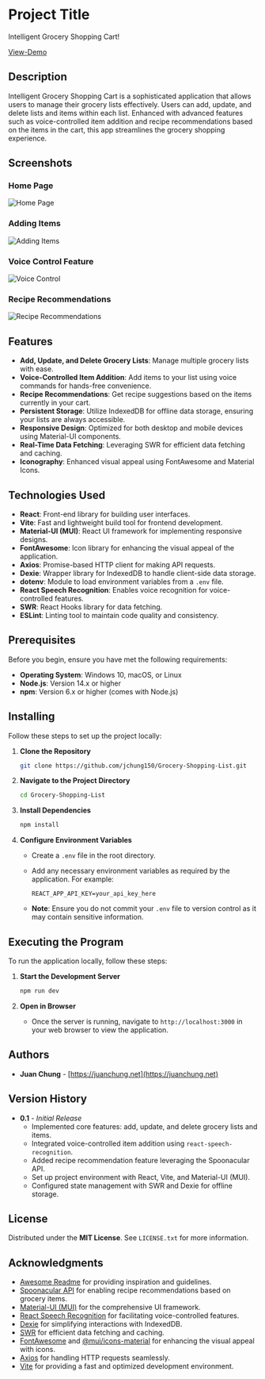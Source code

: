 # Project Title

Intelligent Grocery Shopping Cart!

[View-Demo](https://juanchung.net)

## Description

Intelligent Grocery Shopping Cart is a sophisticated application that allows users to manage their grocery lists effectively. Users can add, update, and delete lists and items within each list. Enhanced with advanced features such as voice-controlled item addition and recipe recommendations based on the items in the cart, this app streamlines the grocery shopping experience.

## Screenshots

### Home Page

![Home Page](path_to_your_image/home-page.png)

### Adding Items

![Adding Items](path_to_your_image/adding-items.png)

### Voice Control Feature

![Voice Control](path_to_your_image/voice-control.png)

### Recipe Recommendations

![Recipe Recommendations](path_to_your_image/recipe-recommendations.png)

## Features

- **Add, Update, and Delete Grocery Lists**: Manage multiple grocery lists with ease.
- **Voice-Controlled Item Addition**: Add items to your list using voice commands for hands-free convenience.
- **Recipe Recommendations**: Get recipe suggestions based on the items currently in your cart.
- **Persistent Storage**: Utilize IndexedDB for offline data storage, ensuring your lists are always accessible.
- **Responsive Design**: Optimized for both desktop and mobile devices using Material-UI components.
- **Real-Time Data Fetching**: Leveraging SWR for efficient data fetching and caching.
- **Iconography**: Enhanced visual appeal using FontAwesome and Material Icons.

## Technologies Used

- **React**: Front-end library for building user interfaces.
- **Vite**: Fast and lightweight build tool for frontend development.
- **Material-UI (MUI)**: React UI framework for implementing responsive designs.
- **FontAwesome**: Icon library for enhancing the visual appeal of the application.
- **Axios**: Promise-based HTTP client for making API requests.
- **Dexie**: Wrapper library for IndexedDB to handle client-side data storage.
- **dotenv**: Module to load environment variables from a `.env` file.
- **React Speech Recognition**: Enables voice recognition for voice-controlled features.
- **SWR**: React Hooks library for data fetching.
- **ESLint**: Linting tool to maintain code quality and consistency.

## Prerequisites

Before you begin, ensure you have met the following requirements:

- **Operating System**: Windows 10, macOS, or Linux
- **Node.js**: Version 14.x or higher
- **npm**: Version 6.x or higher (comes with Node.js)

## Installing

Follow these steps to set up the project locally:

1. **Clone the Repository**

   ```bash
   git clone https://github.com/jchung150/Grocery-Shopping-List.git
   ```

2. **Navigate to the Project Directory**

   ```bash
   cd Grocery-Shopping-List
   ```

3. **Install Dependencies**

   ```bash
   npm install
   ```

4. **Configure Environment Variables**

   - Create a `.env` file in the root directory.
   - Add any necessary environment variables as required by the application. For example:

     ```
     REACT_APP_API_KEY=your_api_key_here
     ```

   - **Note**: Ensure you do not commit your `.env` file to version control as it may contain sensitive information.

## Executing the Program

To run the application locally, follow these steps:

1. **Start the Development Server**

   ```bash
   npm run dev
   ```

2. **Open in Browser**

   - Once the server is running, navigate to `http://localhost:3000` in your web browser to view the application.

## Authors

- **Juan Chung** - [https://juanchung.net](https://juanchung.net)

## Version History

- **0.1** - _Initial Release_
  - Implemented core features: add, update, and delete grocery lists and items.
  - Integrated voice-controlled item addition using `react-speech-recognition`.
  - Added recipe recommendation feature leveraging the Spoonacular API.
  - Set up project environment with React, Vite, and Material-UI (MUI).
  - Configured state management with SWR and Dexie for offline storage.

## License

Distributed under the **MIT License**. See `LICENSE.txt` for more information.

## Acknowledgments

- [Awesome Readme](https://github.com/matiassingers/awesome-readme) for providing inspiration and guidelines.
- [Spoonacular API](https://spoonacular.com/food-api) for enabling recipe recommendations based on grocery items.
- [Material-UI (MUI)](https://mui.com/) for the comprehensive UI framework.
- [React Speech Recognition](https://github.com/JamesBrill/react-speech-recognition) for facilitating voice-controlled features.
- [Dexie](https://dexie.org/) for simplifying interactions with IndexedDB.
- [SWR](https://swr.vercel.app/) for efficient data fetching and caching.
- [FontAwesome](https://fontawesome.com/) and [@mui/icons-material](https://mui.com/components/icons/) for enhancing the visual appeal with icons.
- [Axios](https://axios-http.com/) for handling HTTP requests seamlessly.
- [Vite](https://vitejs.dev/) for providing a fast and optimized development environment.

